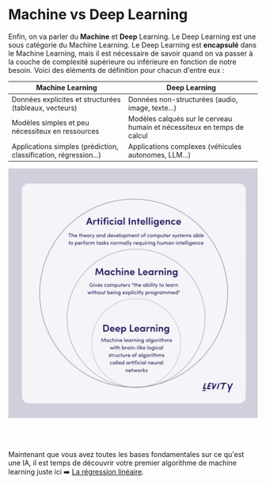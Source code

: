 # Machine vs Deep Learning

Enfin, on va parler du **Machine** et **Deep** Learning. Le Deep Learning est une sous catégorie du Machine Learning. Le Deep Learning est **encapsulé** dans le Machine Learning, mais il est nécessaire de savoir quand on va passer à la couche de complexité supérieure ou inférieure en fonction de notre besoin. Voici des éléments de définition pour chacun d'entre eux :

| Machine Learning | Deep Learning |
| --- | --- |
| Données explicites et structurées (tableaux, vecteurs) | Données non-structurées (audio, image, texte...) |
| Modèles simples et peu nécessiteux en ressources | Modèles calqués sur le cerveau humain et nécessiteux en temps de calcul |
| Applications simples (prédiction, classification, régression...) | Applications complexes (véhicules autonomes, LLM...)

<img src=img/ai_subsets.jpg>


<br><br>

Maintenant que vous avez toutes les bases fondamentales sur ce qu'est une IA, il est temps de découvrir votre premier algorithme de machine learning juste ici ➡️ [La régression linéaire](../2_machine_learning/linear_regression/linear_regression.md).
